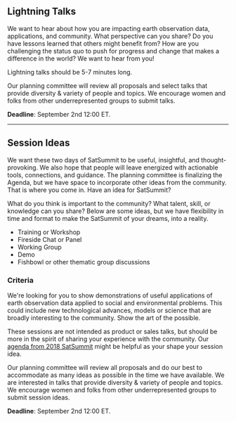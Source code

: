## Lightning Talks

We want to hear about how you are impacting earth observation data, applications, and community. What perspective can you share? Do you have lessons learned that others might benefit from? How are you challenging the status quo to push for progress and change that makes a difference in the world? We want to hear from you!

Lightning talks should be 5-7 minutes long.

Our planning committee will review all proposals and select talks that provide diversity & variety of people and topics. We encourage women and folks from other underrepresented groups to submit talks. 

**Deadline**: September 2nd 12:00 ET.

---

## Session Ideas

We want these two days of SatSummit to be useful, insightful, and thought-provoking. We also hope that people will leave energized with actionable tools, connections, and guidance. The planning committee is finalizing the Agenda, but we have space to incorporate other ideas from the community. That is where you come in. Have an idea for SatSummit? 

What do you think is important to the community? What talent, skill, or knowledge can you share? Below are some ideas, but we have flexibility in time and format to make the SatSummit of your dreams, into a reality.

- Training or Workshop
- Fireside Chat or Panel
- Working Group
- Demo
- Fishbowl or other thematic group discussions

### Criteria

We're looking for you to show demonstrations of useful applications of earth observation data applied to social and environmental problems. This could include new technological advances, models or science that are broadly interesting to the community. Show the art of the possible. 

These sessions are not intended as product or sales talks, but should be more in the spirit of sharing your experience with the community. 
Our [agenda from 2018 SatSummit](https://2018.satsummit.io/agenda) might be helpful as your shape your session idea.

Our planning committee will review all proposals and do our best to accommodate as many ideas as possible in the time we have available. We are interested in talks that provide diversity & variety of people and topics. We encourage women and folks from other underrepresented groups to submit session ideas. 

**Deadline**: September 2nd 12:00 ET.